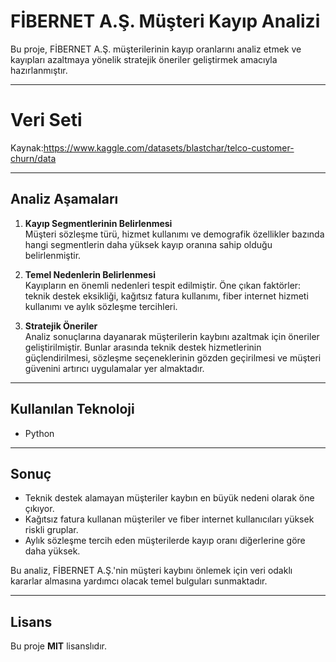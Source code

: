 # FİBERNET A.Ş. Müşteri Kayıp Analizi

Bu proje, FİBERNET A.Ş. müşterilerinin kayıp oranlarını analiz etmek ve kayıpları azaltmaya yönelik stratejik öneriler geliştirmek amacıyla hazırlanmıştır.

---

# Veri Seti

Kaynak:https://www.kaggle.com/datasets/blastchar/telco-customer-churn/data

---

## Analiz Aşamaları
1. **Kayıp Segmentlerinin Belirlenmesi**  
   Müşteri sözleşme türü, hizmet kullanımı ve demografik özellikler bazında hangi segmentlerin daha yüksek kayıp oranına sahip olduğu belirlenmiştir.

2. **Temel Nedenlerin Belirlenmesi**  
   Kayıpların en önemli nedenleri tespit edilmiştir. Öne çıkan faktörler: teknik destek eksikliği, kağıtsız fatura kullanımı, fiber internet hizmeti kullanımı ve aylık sözleşme tercihleri.

3. **Stratejik Öneriler**  
   Analiz sonuçlarına dayanarak müşterilerin kaybını azaltmak için öneriler geliştirilmiştir. Bunlar arasında teknik destek hizmetlerinin güçlendirilmesi, sözleşme seçeneklerinin gözden geçirilmesi ve müşteri güvenini artırıcı uygulamalar yer almaktadır.

---

## Kullanılan Teknoloji
- Python

---

## Sonuç
- Teknik destek alamayan müşteriler kaybın en büyük nedeni olarak öne çıkıyor.  
- Kağıtsız fatura kullanan müşteriler ve fiber internet kullanıcıları yüksek riskli gruplar.  
- Aylık sözleşme tercih eden müşterilerde kayıp oranı diğerlerine göre daha yüksek.  

Bu analiz, FİBERNET A.Ş.'nin müşteri kaybını önlemek için veri odaklı kararlar almasına yardımcı olacak temel bulguları sunmaktadır.

---

## Lisans

Bu proje **MIT** lisanslıdır.
